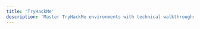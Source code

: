 ```yaml
---
title: 'TryHackMe'
description: 'Master TryHackMe environments with technical walkthroughs, emphasizing practical application of cybersecurity principles in real-world scenarios.'
---
```

